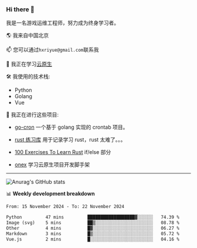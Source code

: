 ### Hi there 👋

我是一名游戏运维工程师，努力成为终身学习者。

🌎 我来自中国北京

📫 您可以通过`hxriyue@gmail.com`联系我

🌱 我正在学习[云原生](https://konglingfei.com/)

🛠️ 我使用的技术栈:

- Python
- Golang
- Vue

🚀 我正在进行这些项目:

- [go-cron](https://github.com/jami1024/go-cron) 一个基于 golang 实现的 crontab 项目。

- [rust 练习库](https://github.com/jami1024/learn_rust) 用于记录学习 rust，rust 太难了。。。

- [100 Exercises To Learn Rust](https://github.com/mainmatter/100-exercises-to-learn-rust/tree/solutions) if/else 部分

- [onex](https://github.com/superproj/onex) 学习云原生项目开发脚手架

---

![Anurag's GitHub stats](https://github-readme-stats.vercel.app/api?username=jami1024&show_icons=true&theme=radical)

📊 **Weekly development breakdown**

<!--START_SECTION:waka-->

```txt
From: 15 November 2024 - To: 22 November 2024

Python         47 mins         ██████████████████▓░░░░░░   74.39 %
Image (svg)    5 mins          ██▒░░░░░░░░░░░░░░░░░░░░░░   08.78 %
Other          4 mins          █▓░░░░░░░░░░░░░░░░░░░░░░░   06.27 %
Markdown       3 mins          █▒░░░░░░░░░░░░░░░░░░░░░░░   05.72 %
Vue.js         2 mins          █░░░░░░░░░░░░░░░░░░░░░░░░   04.16 %
```

<!--END_SECTION:waka-->
<!--
**jami1024/jami1024** is a ✨ _special_ ✨ repository because its `README.md` (this file) appears on your GitHub profile.

Here are some ideas to get you started:

- 🔭 I’m currently working on ...
- 🌱 I’m currently learning ...
- 👯 I’m looking to collaborate on ...
- 🤔 I’m looking for help with ...
- 💬 Ask me about ...
- 📫 How to reach me: ...
- 😄 Pronouns: ...
- ⚡ Fun fact: ...
-->
